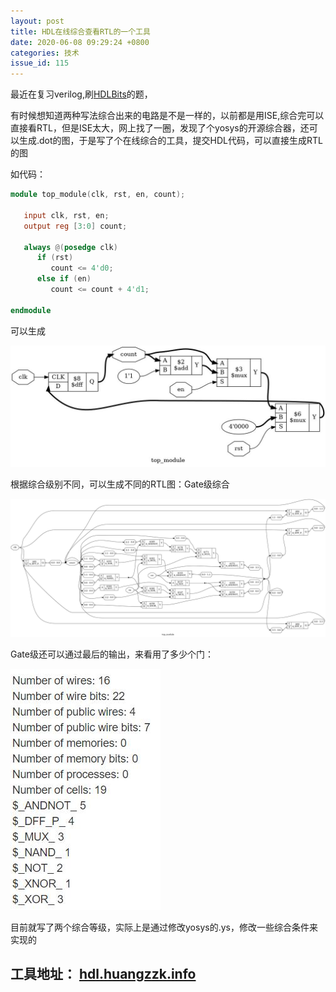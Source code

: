 ```yaml
---
layout: post
title: HDL在线综合查看RTL的一个工具
date: 2020-06-08 09:29:24 +0800
categories: 技术
issue_id: 115
---
```


最近在复习verilog,刷[HDLBits](https://hdlbits.01xz.net)的题，

有时候想知道两种写法综合出来的电路是不是一样的，以前都是用ISE,综合完可以直接看RTL，但是ISE太大，网上找了一圈，发现了个yosys的开源综合器，还可以生成.dot的图，于是写了个在线综合的工具，提交HDL代码，可以直接生成RTL的图

如代码：

```verilog
module top_module(clk, rst, en, count);

   input clk, rst, en;
   output reg [3:0] count;
   
   always @(posedge clk)
      if (rst)
         count <= 4'd0;
      else if (en)
         count <= count + 4'd1;

endmodule
```
可以生成


![此处输入图片的描述][1]

[1]: https://raw.githubusercontent.com/Ncerzzk/MyBlog/master/img/rtl1.jpg
根据综合级别不同，可以生成不同的RTL图：Gate级综合

![此处输入图片的描述][2]

[2]: https://raw.githubusercontent.com/Ncerzzk/MyBlog/master/img/rtl2.jpg
Gate级还可以通过最后的输出，来看用了多少个门：

![此处输入图片的描述][3]

[3]: https://raw.githubusercontent.com/Ncerzzk/MyBlog/master/img/rtl_result.jpg
目前就写了两个综合等级，实际上是通过修改yosys的.ys，修改一些综合条件来实现的


工具地址：
[hdl.huangzzk.info](http://hdl.huangzzk.info)
--
